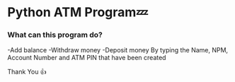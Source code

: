 # Python ATM Program💤
### What can this program do?
-Add balance
-Withdraw money
-Deposit money
By typing the Name, NPM, Account Number and ATM PIN that have been created

Thank You 👍
